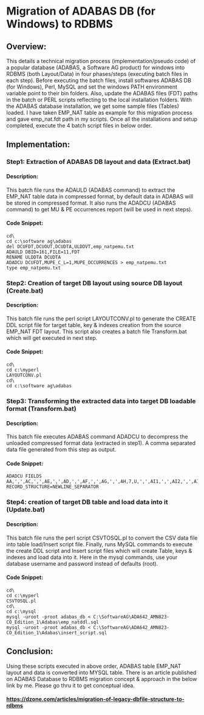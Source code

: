 # Migration of ADABAS DB (for Windows) to RDBMS

## Overview:
This details a technical migration process (implementation/pseudo code) of a popular database (ADABAS, a Software AG product) for windows into RDBMS (both Layout/Data) in four phases/steps (executing batch files in each step). Before executing the batch files, install softwares ADABAS DB (for Windows), Perl, MySQL and set the windows PATH environment variable point to their bin folders. Also, update the ADABAS files (FDT) paths in the batch or PERL scripts reflecting to the local installation folders. With the ADABAS database installation, we get some sample files (Tables) loaded. I have taken EMP_NAT table as example for this migration process and gave emp_nat.fdt path in my scripts. Once all the installations and setup completed, execute the 4 batch script files in below order.

## Implementation:
### Step1: Extraction of ADABAS DB layout and data (Extract.bat)

#### Description:
This batch file runs the ADAULD (ADABAS command) to extract the EMP_NAT table data in compressed format, by default data in ADABAS will be stored in compressed format. It also runs the ADADCU (ADABAS command) to get MU & PE occurrences report (will be used in next steps).

#### Code Snippet:
~~~
cd\
cd c:\software ag\adabas
del DCUFDT,DCUOUT,DCUDTA,ULDDVT,emp_natpemu.txt
ADAULD DBID=161,FILE=11,FDT
RENAME ULDDTA DCUDTA
ADADCU DCUFDT,MUPE_C_L=1,MUPE_OCCURRENCES > emp_natpemu.txt
type emp_natpemu.txt
~~~

### Step2: Creation of target DB layout using source DB layout (Create.bat)

#### Description:
This batch file runs the perl script LAYOUTCONV.pl to generate the CREATE DDL script file for target table, key & indexes creation from the source EMP_NAT FDT layout. This script also creates a batch file Transform.bat which will get executed in next step.

#### Code Snippet:
~~~
cd\
cd c:\myperl
LAYOUTCONV.pl
cd\
cd c:\software ag\adabas
~~~

### Step3: Transforming the extracted data into target DB loadable format (Transform.bat)

#### Description:
This batch file executes ADABAS command ADADCU to decompress the unloaded compressed format data (extracted in step1). A comma separated data file generated from this step as output.

#### Code Snippet:
~~~
ADADCU FIELDS AA,',',AC,',',AE,',',AD,',',AF,',',AG,',',AH,7,U,',',AI1,',',AI2,',',AI3,',',AI4,',',AJ,',',AK,',',AL,',',AN,',',AM,',',AO,',',AP,',',AR1,',',AS1,9,U,',',AT1(1),9,U,',',AT1(2),9,U,',',AT1(3),9,U,',',AR2,',',AS2,9,U,',',AT2(1),9,U,',',AT2(2),9,U,',',AT2(3),9,U,',',AR3,',',AS3,9,U,',',AT3(1),9,U,',',AT3(2),9,U,',',AT3(3),9,U,',',AR4,',',AS4,9,U,',',AT4(1),9,U,',',AT4(2),9,U,',',AT4(3),9,U,',',AR5,',',AS5,9,U,',',AT5(1),9,U,',',AT5(2),9,U,',',AT5(3),9,U,',',AU,',',AV,',',AX1,',',AY1,',',AX2,',',AY2,',',AX3,',',AY3,',',AZ1,',',AZ2,',',AZ3,',',AZ4. RECORD_STRUCTURE=NEWLINE_SEPARATOR
~~~

### Step4: creation of target DB table and load data into it (Update.bat)

#### Description:
This batch file runs the perl script CSVTOSQL.pl to convert the CSV data file into table load/Insert script file. Finally, runs MySQL commands to execute the create DDL script and Insert script files which will create Table, keys & indexes and load data into it. Here in the mysql commands, use your database username and password instead of defaults (root).

#### Code Snippet:
~~~
cd\
cd c:\myperl
CSVTOSQL.pl
cd\
cd c:\mysql
mysql -uroot -proot adabas_db < C:\SoftwareAG\ADA642_AMN823-CO_Edition_1\Adabas\emp_natddl.sql
mysql -uroot -proot adabas_db < C:\SoftwareAG\ADA642_AMN823-CO_Edition_1\Adabas\insert_script.sql
~~~

## Conclusion:
Using these scripts executed in above order, ADABAS table EMP_NAT layout and data is converted into MYSQL table. 
There is an article published on ADABAS Database to RDBMS migration concept & approach in the below link by me. Please go thru it to get conceptual idea.

#### https://dzone.com/articles/migration-of-legacy-dbfile-structure-to-rdbms
